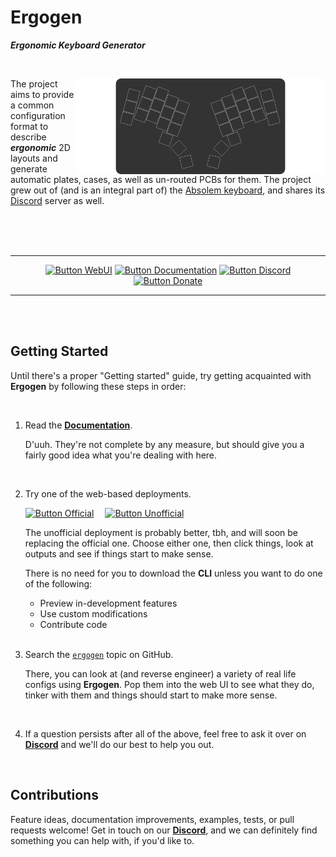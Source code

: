 
# Ergogen

***Ergonomic Keyboard Generator***

<br>

<img
    src = 'showcase.png'
    width = 400
    align = right
/>

The project aims to provide a common configuration format to describe ***ergonomic*** 2D layouts and generate automatic plates, cases, as well as un-routed PCBs for them. The project grew out of (and is an integral part of) the [Absolem keyboard], and shares its [Discord] server as well.


<div align = center>
<br>
<br>
<br>

---

[![Button WebUI]][WebUI]
[![Button Documentation]][Documentation]
[![Button Discord]][Discord]
[![Button Donate]][Donate]

---

</div>

<br>
<br>

## Getting Started

Until there's a proper "Getting started" guide, try getting acquainted with **Ergogen** by following these steps in order:

<br>

1. Read the **[Documentation]**.
    
    D'uuh.
    They're not complete by any measure, but should give you a fairly good idea what you're dealing with here.

    <br>
    
2. Try one of the web-based deployments.

    [![Button Official]][WebUI]   
    [![Button Unofficial]][Unofficial]
   
    The unofficial deployment is probably better, tbh, and will soon be replacing the official one.
    Choose either one, then click things, look at outputs and see if things start to make sense.
   
    There is no need for you to download the **CLI** unless you want to do one of the following:
   
    - Preview in-development features
    - Use custom modifications
    - Contribute code
   
    <br>

3. Search the [`ergogen`][Topic] topic on GitHub.

    There, you can look at (and reverse engineer) a variety of real life configs using **Ergogen**.
    Pop them into the web UI to see what they do, tinker with them and things should start to make more sense.

    <br>

4. If a question persists after all of the above, feel free to ask it over on **[Discord]** and we'll do our best to help you out.

<br>

## Contributions

Feature ideas, documentation improvements, examples, tests, or pull requests welcome!
Get in touch on our **[Discord]**, and we can definitely find something you can help with, if you'd like to.

<br>

<!----------------------------------------------------------------------------->

[Absolem keyboard]: https://zealot.hu/absolem
[Documentation]: https://docs.ergogen.xyz
[Discord]: http://discord.ergogen.xyz
[WebUI]: https://ergogen.xyz
[Unofficial]: https://ergogen.cache.works/
[Topic]: https://github.com/topics/ergogen
[Donate]: https://github.com/sponsors/mrzealot

<!--------------------------------{ Buttons }---------------------------------->

[Button WebUI]: https://img.shields.io/badge/Deployment-37a779?style=for-the-badge&logoColor=white&logo=AppleArcade
[Button Unofficial]: https://img.shields.io/badge/Unofficial-yellow?style=for-the-badge
[Button Official]: https://img.shields.io/badge/Official-37a779?style=for-the-badge
[Button Documentation]: https://img.shields.io/badge/Documentation-1793D1?style=for-the-badge&logoColor=white&logo=GitBook
[Button Discord]: https://img.shields.io/badge/Discord-5865F2?style=for-the-badge&logoColor=white&logo=Discord
[Button Donate]: https://img.shields.io/badge/Donate-EA4AAA?style=for-the-badge&logoColor=white&logo=githubsponsors

